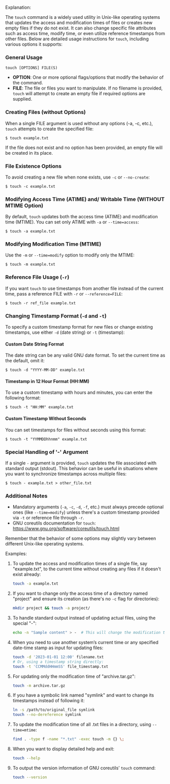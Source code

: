 Explanation:

The `touch` command is a widely used utility in Unix-like operating systems that updates the access and modification times of files or creates new empty files if they do not exist. It can also change specific file attributes such as access time, modify time, or even utilize reference timestamps from other files. Below are detailed usage instructions for `touch`, including various options it supports:

### General Usage
```
touch [OPTIONS] FILE(S)
```

- **OPTION**: One or more optional flags/options that modify the behavior of the command.
- **FILE**: The file or files you want to manipulate. If no filename is provided, `touch` will attempt to create an empty file if required options are supplied.

### Creating Files (without Options)
When a single FILE argument is used without any options (-a, -c, etc.), `touch` attempts to create the specified file:
```
$ touch example.txt
```
If the file does not exist and no option has been provided, an empty file will be created in its place.

### File Existence Options
To avoid creating a new file when none exists, use `-c` or `--no-create`:
```
$ touch -c example.txt
```

### Modifying Access Time (ATIME) and/ Writable Time (WITHOUT MTIME Option)
By default, `touch` updates both the access time (ATIME) and modification time (MTIME). You can set only ATIME with `-a` or `--time=access`:
```
$ touch -a example.txt
```

### Modifying Modification Time (MTIME)
Use the `-m` or `--time=modify` option to modify only the MTIME:
```
$ touch -m example.txt
```

### Reference File Usage (`-r`)
If you want `touch` to use timestamps from another file instead of the current time, pass a reference FILE with `-r` or `--reference=FILE`:
```
$ touch -r ref_file example.txt
```

### Changing Timestamp Format (`-d` and `-t`)
To specify a custom timestamp format for new files or change existing timestamps, use either `-d` (date string) or `-t` (timestamp):

#### Custom Date String Format
The date string can be any valid GNU date format. To set the current time as the default, omit it:
```
$ touch -d "YYYY-MM-DD" example.txt
```

#### Timestamp in 12 Hour Format (HH:MM)
To use a custom timestamp with hours and minutes, you can enter the following format:
```
$ touch -t "HH:MM" example.txt
```

#### Custom Timestamp Without Seconds
You can set timestamps for files without seconds using this format:
```
$ touch -t "YYMMDDhhnmm" example.txt
```

### Special Handling of '-' Argument
If a single `-` argument is provided, `touch` updates the file associated with standard output (stdout). This behavior can be useful in situations where you want to synchronize timestamps across multiple files:
```
$ touch - example.txt > other_file.txt
```

### Additional Notes
- Mandatory arguments (`-a`, `-c`, `-d`, `-f`, etc.) must always precede optional ones (like `--time=modify`) unless there's a custom timestamp provided via `-t` or reference file through `-r`.
- GNU coreutils documentation for `touch`: https://www.gnu.org/software/coreutils/touch.html

Remember that the behavior of some options may slightly vary between different Unix-like operating systems.

Examples:

1. To update the access and modification times of a single file, say "example.txt", to the current time without creating any files if it doesn't exist already:
   ```sh
   touch -a example.txt
   ```

2. If you want to change only the access time of a directory named "project" and ensure its creation (as there's no `-c` flag for directories):
   ```sh
   mkdir project && touch -a project/
   ```

3. To handle standard output instead of updating actual files, using the special "-":
   ```sh
   echo -n "Sample content" > -  # This will change the modification time of the STDOUT file descriptor but doesn't create a new file on disk.
   ```

4. When you need to use another system’s current time or any specified date-time stamp as input for updating files:
   ```sh
   touch -d '2023-01-01 12:00' filename.txt
   # Or, using a timestamp string directly:
   touch -t 'CCMMddHHmmSS' file_timestamp.txt
   ```

5. For updating only the modification time of "archive.tar.gz":
   ```sh
   touch -m archive.tar.gz
   ```

6. If you have a symbolic link named "symlink" and want to change its timestamps instead of following it:
   ```sh
   ln -s /path/to/original_file symlink
   touch --no-dereference symlink
   ```

7. To update the modification time of all .txt files in a directory, using `--time=mtime`:
   ```sh
   find . -type f -name "*.txt" -exec touch -m {} \;
   ```

8. When you want to display detailed help and exit:
   ```sh
   touch --help
   ```

9. To output the version information of GNU coreutils’ `touch` command:
   ```sh
   touch --version
   ```